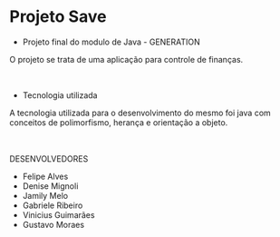 # Projeto Save
 
- Projeto final do  modulo de Java - GENERATION </br>

O projeto se trata de uma aplicação para controle de finanças.
  <br>
    <br>
    
 ##
    
- Tecnologia utilizada

A tecnologia utilizada para o desenvolvimento do mesmo foi java com conceitos de polimorfismo, herança e orientação a objeto. 
  <br>
    <br>
    
 ##
    
DESENVOLVEDORES
    
- Felipe Alves
- Denise Mignoli
- Jamily Melo
- Gabriele Ribeiro
- Vinicius Guimarães
- Gustavo Moraes
  <br>
    <br>
